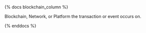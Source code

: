 {% docs blockchain_column %}

Blockchain, Network, or Platform the transaction or event occurs on.

{% enddocs %}